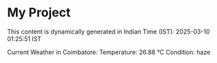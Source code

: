 # My Project

This content is dynamically generated in Indian Time (IST): 2025-03-10 01:25:51 IST


Current Weather in Coimbatore:
Temperature: 26.88 °C
Condition: haze

